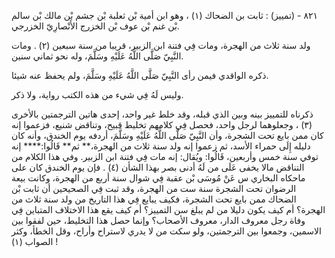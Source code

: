 ٨٢١ - (تمييز) : ثابت بن الضحاك (١) ، وهو ابن أمية بْن ثعلبة بْن جشم بْن مالك بْن سالم بْن غنم بْن عوف بْن الخزرج الأَنْصارِيّ الخزرجي.

ولد سنة ثلاث من الهجرة، ومات فِي فتنة ابن الزبير، قريبا من سنة سبعين (٢) . ومات النَّبِيّ صَلَّى اللَّهُ عَلَيْهِ وسَلَّمَ، وله نحو ثماني سنين.

ذكره الواقدي فيمن رأى النَّبِيّ صَلَّى اللَّهُ عَلَيْهِ وسَلَّمَ، ولم يحفظ عنه شيئا.

وليس لَهُ فِي شيء من هذه الكتب رواية، ولا ذكر.

ذكرناه للتمييز بينه وبين الذي قبله، وقد خلط غير واحد، إحدى هاتين الترجمتين بالأخرى (٣) ، وجعلوهما لرجل واحد، فحصل فِي كلامهم تخليط قبيح، وتناقض شنيع، فزعموا إنه كان ممن بايع تحت الشجرة، وأن النَّبِيّ صَلَّى اللَّهُ عَلَيْهِ وسَلَّمَ، أردفه يوم الخندق، وأنه كان دليله إِلَى حمراء الأسد، ثم زعموا إنه ولد سنة ثلاث من الهجرة،** ثم** قَالُوا:**** إنه توفي سنة خمس وأربعين، قَالُوا: ويُقال: إنه مات فِي فتنة ابن الزبير. وفي هذا الكلام من التناقض مالا يخفى عَلَى من لَهُ أدنى بصر بهذا الشأن (٤) . فإن يوم الخندق كان على ماحكاه البخاري س عَنْ مُوسَى بْن عقبة فِي شوال سنة أربع من الهجرة، وكانت بيعة الرضوان تحت الشجرة سنة ست من الهجرة، وقد ثبت فِي الصحيحين أن ثابت بْن الضحاك ممن بايع تحت الشجرة، فكيف يبايع فِي هذا التاريخ من ولد سنة ثلاث من الهجرة؟ أم كيف يكون دليلا من لم يبلغ سن التمييز؟ أم كيف يقع هذا الاختلاف المتباين فِي وفاة رجل معروف الدار، معروف الأصحاب؟ وإنما حصل هذا التخليط، حين لفقوا بين الاسمين، وجمعوا بين الترجمتين، ولو سكت من لا يدري لاستراح وأراح، وقل الخطأ، وكثر الصواب (١) !